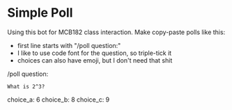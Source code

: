 Simple Poll
===========

Using this bot for MCB182 class interaction. Make copy-paste polls like this:

+ first line starts with "/poll question:"
+ I like to use code font for the question, so triple-tick it
+ choices can also have emoji, but I don't need that shit

/poll question: 
```
What is 2^3?
```
choice_a: 6
choice_b: 8 
choice_c: 9

